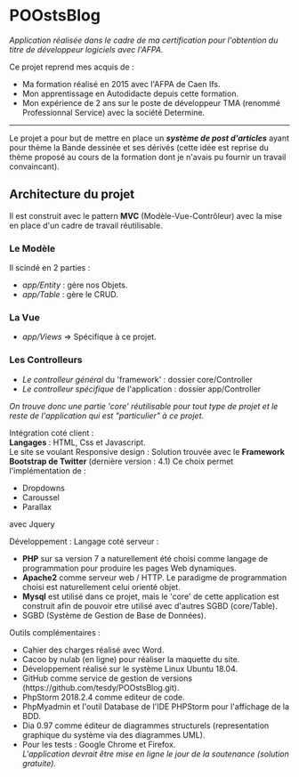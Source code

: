 # POOstsBlog

<em>Application réalisée dans le cadre de ma certification pour l'obtention du titre de développeur logiciels avec l'AFPA.</em> 

Ce projet reprend mes acquis de :<br> 
- Ma formation réalisé en 2015 avec l'AFPA de Caen Ifs.<br>
- Mon apprentissage en Autodidacte depuis cette formation.<br>
- Mon expérience de 2 ans sur le poste de développeur TMA (renommé Professionnal Service) avec la société Determine. 
<hr>
Le projet a pour but de mettre en place un <strong><em>système de post d'articles</em></strong> ayant pour thème la Bande dessinée et ses dérivés (cette idée est reprise du thème proposé au cours de la formation dont je n'avais pu fournir un travail convaincant).<br>

<h2>Architecture du projet</h2>

Il est construit avec le pattern <strong>MVC</strong> (Modèle-Vue-Contrôleur) avec la mise en place d'un cadre de travail réutilisable.<br>

<h3>Le Modèle</h3>
Il scindé en 2 parties : 
<ul>
  <li><em>app/Entity</em> : gère nos Objets.
  <li><em>app/Table</em> : gère le CRUD.
</ul>
<h3>La Vue</h3>
<ul>
  <li><em>app/Views</em> => Spécifique à ce projet.</li>
</ul>

<h3>Les Controlleurs</h3> 
<ul>
  <li><em>Le controlleur général</em> du 'framework' : dossier core/Controller
  <li><em>Le controlleur spécifique</em> de l'application : dossier app/Controller
</ul>
<em>On trouve donc une partie 'core' réutilisable pour tout type de projet et le reste de l'application qui est "particulier" 
à ce projet.</em>

Intégration coté client :<br>
<strong>Langages</strong> : HTML, Css et Javascript.<br>
Le site se voulant Responsive design : 
Solution trouvée avec le <strong>Framework Bootstrap de Twitter</strong> (dernière version : 4.1) 
Ce choix permet l'implémentation de : 
<ul>
  <li>Dropdowns 
  <li>Caroussel 
  <li>Parallax 
</ul>
avec Jquery 

Développement : 
Langage coté serveur : 
<ul>
  <li><strong>PHP</strong> sur sa version 7 a naturellement été choisi comme langage de programmation pour produire les pages        Web dynamiques.</li>
  <li><strong>Apache2</strong> comme serveur web / HTTP. Le paradigme de programmation choisi est naturellement celui orienté        objet.</li>
  <li><strong>Mysql</strong> est utilisé dans ce projet, mais le 'core' de cette application est construit afin de pouvoir          etre utilisé avec d'autres SGBD (core/Table).</li>
  <li>SGBD (Système de Gestion de Base de Données).</li>
</ul>

Outils complémentaires :
<ul>
  <li>Cahier des charges réalisé avec Word.<br>
  <li>Cacoo by nulab (en ligne) pour réaliser la maquette du site.<br>
  <li>Développement réalisé sur le système Linux Ubuntu 18.04.<br>
  <li>GitHub comme service de gestion de versions (https://github.com/tesdy/POOstsBlog.git).<br> 
  <li>PhpStorm 2018.2.4 comme editeur de code.</li>
  <li>PhpMyadmin et l'outil Database de l'IDE PHPStorm pour l'affichage de la BDD.</li>
  <li>Dia 0.97 comme éditeur de diagrammes structurels (representation graphique du système via des diagrammes UML).</li>
  <li>Pour les tests : Google Chrome et Firefox.</li> 
  <em>L'application devrait être mise en ligne le jour de la soutenance (solution gratuite).</em>
</ul>






